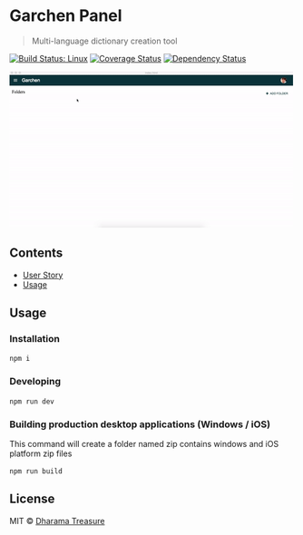 # Garchen Panel
> Multi-language dictionary creation tool

[![Build Status: Linux](https://travis-ci.org/karmapa17/garchen-panel.svg?branch=master)](https://travis-ci.org/karmapa17/garchen-panel)
[![Coverage Status](https://coveralls.io/repos/github/karmapa17/garchen-panel/badge.svg?branch=master&v=1)](https://coveralls.io/github/karmapa17/garchen-panel?branch=master)
[![Dependency Status](https://david-dm.org/karmapa17/garchen-panel.svg)](https://david-dm.org/karmapa17/garchen-panel)

![](media/garchen-demo.gif)

## Contents
- [User Story](https://goo.gl/s7u0Sd)
- [Usage](#usage)

## Usage
### Installation
```console
npm i
```
### Developing
```console
npm run dev
```
### Building production desktop applications (Windows / iOS)
This command will create a folder named zip contains windows and iOS platform zip files
```console
npm run build
```
## License
MIT © [Dharama Treasure](https://dharma-treasure.org)
